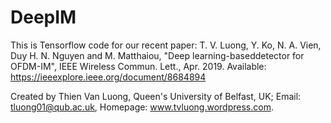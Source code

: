 # DeepIM
This is Tensorflow code for our recent paper: 
T. V. Luong, Y. Ko, N. A. Vien, Duy H. N. Nguyen and M. Matthaiou, "Deep learning-baseddetector for OFDM-IM", IEEE Wireless Commun. Lett., Apr. 2019. Available: https://ieeexplore.ieee.org/document/8684894

Created by Thien Van Luong, Queen's University of Belfast, UK; Email: tluong01@qub.ac.uk, Homepage: www.tvluong.wordpress.com.
